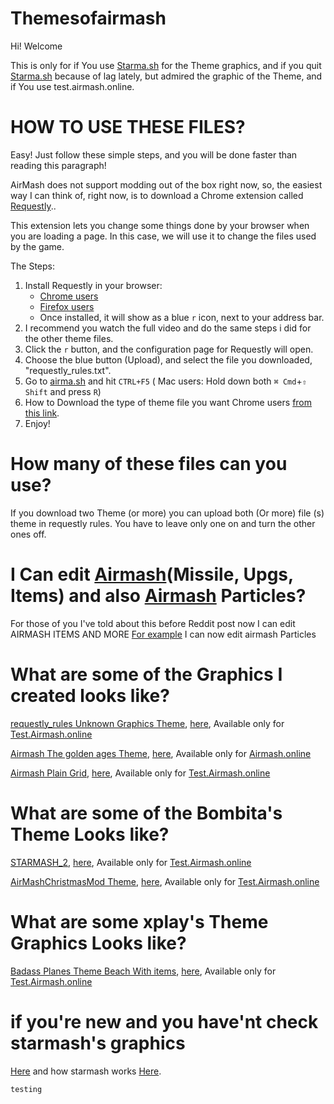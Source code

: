 # Themesofairmash
Hi! Welcome

This is only for if You use [Starma.sh](https://starma.sh/)  for the Theme graphics, and if you quit [Starma.sh](https://starma.sh/) because of lag lately, but admired the graphic of the Theme, and if You use test.airmash.online.

# **HOW TO USE THESE FILES?**

Easy! Just follow these simple steps, and you will be done faster than reading this paragraph!

AirMash does not support modding out of the box right now, so, the easiest way I can think of,  right now, is to download a Chrome extension called [Requestly](https://www.requestly.in/home/)..

This extension lets you change some things done by your browser when you are loading a page. In this case, we will use it to change the files used by the game.

The Steps:

1. Install Requestly in your browser: 
    - [Chrome users](https://chrome.google.com/webstore/detail/requestly/mdnleldcmiljblolnjhpnblkcekpdkpa)
    - [Firefox users](https://www.requestly.in/firefox/builds/requestly-latest.xpi)
    - Once installed, it will show as a blue `r` icon, next to your address bar.
2. I recommend you watch the full video and do the same steps i did for the other theme files.  
3. Click the `r` button, and the configuration page for Requestly will open.
4. Choose the blue button (Upload), and select the file you downloaded, "requestly_rules.txt".
5. Go to [airma.sh](https://test.airmash.online/) and hit `CTRL+F5` ( Mac users: Hold down both `⌘ Cmd`+`⇧ Shift` and press `R`)
6. How to Download the type of theme file you want Chrome users [from this link](https://youtu.be/yirtFUMG6ZQ). 
7. Enjoy!

# How many of these files can you use?
If you download two Theme (or more) you can upload both (Or more) file (s) theme in requestly rules. You have to leave only one on and turn the other ones off.
# I Can edit [Airmash](https://test.airmash.online/)(Missile, Upgs, Items) and also [Airmash](https://test.airmash.online/) Particles?
For those of you I've told about this before Reddit post now I can edit AIRMASH ITEMS AND MORE [For example](https://raw.githubusercontent.com/warmashster/Themes-For-test.airmash.online-zoom-and-dev/xvalyagamemaker2039-patch-1/AirMash_ChristmasMod_items.png)
I can now edit airmash Particles

# What are some of the Graphics I created looks like?

[requestly_rules Unknown Graphics Theme](https://raw.githubusercontent.com/warmashster/Themes-For-test.airmash.online-zoom-and-dev/master/Unknown%20Graphics%20Theme_requestly_rules.txt), [here](https://www.youtube.com/watch?v=-pc2fbzeRBU), Available only for [Test.Airmash.online](https://test.airmash.online/)

[Airmash The golden ages Theme](https://raw.githubusercontent.com/warmashster/Themes-For-test.airmash.online-zoom-and-dev/master/Sylar_Graphics%20Airmash%20The%20golden%20Ages_requestly_rules.txt), [here](https://www.youtube.com/watch?v=kzNJ9rmLJfA), Available only for [Airmash.online](https://airmash.online/)

[Airmash Plain Grid](https://raw.githubusercontent.com/warmashster/Themes-For-test.airmash.online-zoom-and-dev/master/requestly_rules%20Airmash%20Plain%20Grid%20Theme%20file.txt), [here](https://youtu.be/GePrMrOjiVI), Available only for [Test.Airmash.online](https://test.airmash.online/)

# What are some of the Bombita's Theme Looks like?
[STARMASH_2](https://raw.githubusercontent.com/warmashster/Themes-For-test.airmash.online-zoom-and-dev/master/StarMash_2%20Theme_requestly_rules.txt), [here](https://youtu.be/WKQaLztHMlQ), Available only for [Test.Airmash.online](https://test.airmash.online/)

[AirMashChristmasMod Theme](https://raw.githubusercontent.com/warmashster/Themes-For-test.airmash.online-zoom-and-dev/master/AirMashChristmasMod%20Theme%20_requestly_rules.txt), [here](https://youtu.be/jO3ZDauGOh0), Available only for [Test.Airmash.online](https://test.airmash.online/)

# What are some xplay's Theme Graphics Looks like?
[Badass Planes Theme Beach With items](https://raw.githubusercontent.com/warmashster/Themes-For-test.airmash.online-zoom-and-dev/master/requestly_rules%20Badass%20Planes%20Theme%20Beach%20(With%20items)%20requestly_rules.txt), [here](https://youtu.be/H5aglN00xxY), Available only for [Test.Airmash.online](https://test.airmash.online/)

# if you're new and you have'nt check starmash's graphics 
[Here](https://starma.sh/) and how starmash works [Here](https://molesmalo.github.io/StarWarsMod4AirMash/).
```sh
testing
```
